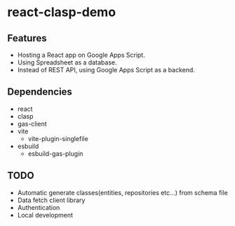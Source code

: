 # react-clasp-demo #

## Features
- Hosting a React app on Google Apps Script.
- Using Spreadsheet as a database.
- Instead of REST API, using Google Apps Script as a backend. 

## Dependencies
- react
- clasp
- gas-client
- vite
  - vite-plugin-singlefile
- esbuild
  - esbuild-gas-plugin

## TODO
- Automatic generate classes(entities, repositories etc...) from schema file
- Data fetch client library
- Authentication
- Local development

